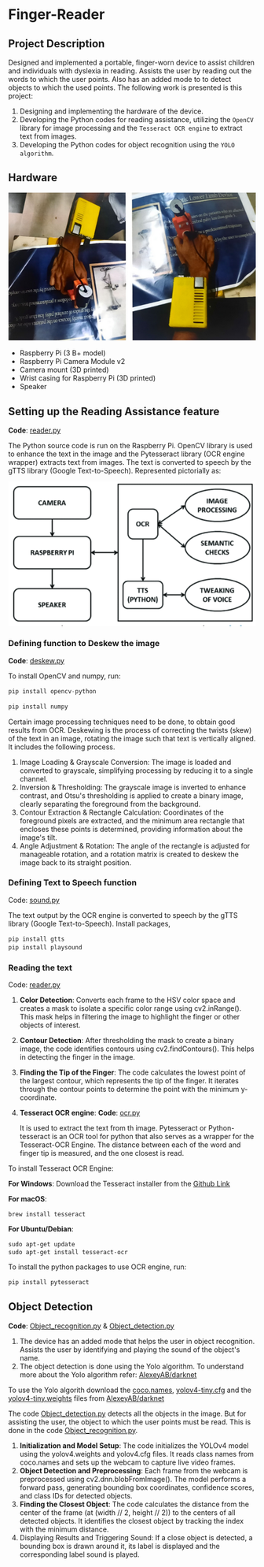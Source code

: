 # Finger-Reader

## Project Description

Designed and implemented a portable, finger-worn device to assist children and individuals with dyslexia in reading. Assists the user by reading out the words to which the user points. Also has an added mode to to detect objects to which the used points. The following work is presented is this project:
1. Designing and implementing the hardware of the device.
2. Developing the Python codes for reading assistance, utilizing the `OpenCV` library for image processing and the `Tesseract OCR engine` to extract text from images.
3. Developing the Python codes for object recognition using the `YOLO algorithm`.

## Hardware

![alt text](Images/Screenshot%20from%202024-02-06%2021-31-54-modified.png)

* Raspberry Pi (3 B+ model)
* Raspberry Pi Camera Module v2
* Camera mount (3D printed)
* Wrist casing for Raspberry Pi (3D printed)
* Speaker

## Setting up the Reading Assistance feature

__Code__: [reader.py](reader.py)

The Python source code is run on the Raspberry Pi. OpenCV library is used to enhance the text in the‬
image and the Pytesseract library (OCR engine wrapper) extracts text from images. The text is converted to‬
speech by the gTTS library (Google Text-to-Speech). Represented pictorially as:

![alt text](Images/Screenshot%20from%202024-02-06%2021-32-05-modified.png)

### Defining function to Deskew the image

__Code__: [deskew.py](deskew.py)

To install OpenCV and numpy, run:
```python
pip install opencv-python
```
```python
pip install numpy
```
Certain image processing techniques need to be done, to obtain good results from OCR. Deskewing is the process of correcting the twists (skew) of the text in an image,  rotating the image such that text is vertically aligned. It includes the following process.
1. Image Loading & Grayscale Conversion: The image is loaded and converted to grayscale, simplifying processing by reducing it to a single channel.
2. Inversion & Thresholding: The grayscale image is inverted to enhance contrast, and Otsu's thresholding is applied to create a binary image, clearly separating the foreground from the background.
3. Contour Extraction & Rectangle Calculation: Coordinates of the foreground pixels are extracted, and the minimum area rectangle that encloses these points is determined, providing information about the image's tilt.
4. Angle Adjustment & Rotation: The angle of the rectangle is adjusted for manageable rotation, and a rotation matrix is created to deskew the image back to its straight position.

### Defining Text to Speech function 

Code: [sound.py](sound.py)

The text output by the OCR engine is converted to‬ speech by the gTTS library (Google Text-to-Speech). Install packages,
```python
pip install gtts
pip install playsound
```
### Reading the text 

Code: [reader.py](reader.py) 

1. __Color Detection__: Converts each frame to the HSV color space and creates a mask to isolate a specific color range using cv2.inRange(). This mask helps in filtering the image to highlight the finger or other objects of interest.
2. __Contour Detection__: After thresholding the mask to create a binary image, the code identifies contours using cv2.findContours(). This helps in detecting the finger in the image.
3. __Finding the Tip of the Finger__: The code calculates the lowest point of the largest contour, which represents the tip of the finger. It iterates through the contour points to determine the point with the minimum y-coordinate.
4. __Tesseract OCR engine__:
   __Code__: [ocr.py](ocr.py)
   
   It is used to extract the text from th image. Pytesseract or Python-tesseract is an OCR tool for python that also serves as a wrapper for the Tesseract-OCR Engine. The distance between each of the word and finger tip is measured, and the one closest is read.

To install Tesseract OCR Engine:

__For Windows__: Download the Tesseract installer from the [Github Link](https://github.com/tesseract-ocr/tesseract)

__For macOS__: 
```
brew install tesseract
```
__For Ubuntu/Debian__:
```
sudo apt-get update
sudo apt-get install tesseract-ocr
```
To install the python packages to use OCR engine, run:
```python
pip install pytesseract
```
## Object Detection

__Code__: [Object_recognition.py](Object_recognition.py) & [Object_detection.py](Object_detection.py)

 1. The device has an added mode that helps the user in object recognition. Assists the user by identifying and playing the sound of the object's name. 
 2. The object detection is done using the Yolo algorithm. To understand more about the Yolo algorithm refer: [AlexeyAB/darknet](https://github.com/AlexeyAB/darknet)

To use the Yolo algorith download the [coco.names](https://github.com/AlexeyAB/darknet/blob/master/data/coco.names), [yolov4-tiny.cfg](https://github.com/AlexeyAB/darknet/blob/master/cfg/yolov4-tiny.cfg) and the [yolov4-tiny.weights](yolov4-tiny.weights) files from [AlexeyAB/darknet](https://github.com/AlexeyAB/darknet)

The code [Object_detection.py](Object_detection.py) detects all the objects in the image. But for assisting the user, the object to which the user points must be read. This is done in the code [Object_recognition.py](Object_recognition.py).
1. __Initialization and Model Setup__: The code initializes the YOLOv4 model using the yolov4.weights and yolov4.cfg files. It reads class names from coco.names and sets up the webcam to capture live video frames.
2. __Object Detection and Preprocessing__: Each frame from the webcam is preprocessed using cv2.dnn.blobFromImage(). The model performs a forward pass, generating bounding box coordinates, confidence scores, and class IDs for detected objects.
3. __Finding the Closest Object__: The code calculates the distance from the center of the frame (at (width // 2, height // 2)) to the centers of all detected objects. It identifies the closest object by tracking the index with the minimum distance.
4. Displaying Results and Triggering Sound: If a close object is detected, a bounding box is drawn around it, its label is displayed and the corresponding label sound is played. 





